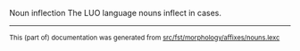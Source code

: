 Noun inflection
The LUO language nouns inflect in cases.

* * *

<small>This (part of) documentation was generated from [src/fst/morphology/affixes/nouns.lexc](https://github.com/giellalt/lang-luo/blob/main/src/fst/morphology/affixes/nouns.lexc)</small>
